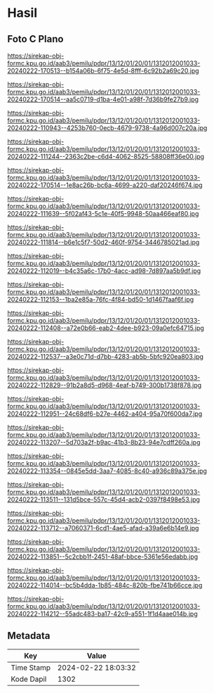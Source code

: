 # Hasil

## Foto C Plano

https://sirekap-obj-formc.kpu.go.id/aab3/pemilu/pdpr/13/12/01/20/01/1312012001033-20240222-170513--b154a06b-6f75-4e5d-8fff-6c92b2a69c20.jpg

https://sirekap-obj-formc.kpu.go.id/aab3/pemilu/pdpr/13/12/01/20/01/1312012001033-20240222-170514--aa5c0719-d1ba-4e01-a98f-7d36b9fe27b9.jpg

https://sirekap-obj-formc.kpu.go.id/aab3/pemilu/pdpr/13/12/01/20/01/1312012001033-20240222-110943--4253b760-0ecb-4679-9738-4a96d007c20a.jpg

https://sirekap-obj-formc.kpu.go.id/aab3/pemilu/pdpr/13/12/01/20/01/1312012001033-20240222-111244--2363c2be-c6d4-4062-8525-58808ff36e00.jpg

https://sirekap-obj-formc.kpu.go.id/aab3/pemilu/pdpr/13/12/01/20/01/1312012001033-20240222-170514--1e8ac26b-bc6a-4699-a220-daf20246f674.jpg

https://sirekap-obj-formc.kpu.go.id/aab3/pemilu/pdpr/13/12/01/20/01/1312012001033-20240222-111639--5f02af43-5c1e-40f5-9948-50aa466eaf80.jpg

https://sirekap-obj-formc.kpu.go.id/aab3/pemilu/pdpr/13/12/01/20/01/1312012001033-20240222-111814--b6e1c5f7-50d2-460f-9754-3446785021ad.jpg

https://sirekap-obj-formc.kpu.go.id/aab3/pemilu/pdpr/13/12/01/20/01/1312012001033-20240222-112019--b4c35a6c-17b0-4acc-ad98-7d897aa5b9df.jpg

https://sirekap-obj-formc.kpu.go.id/aab3/pemilu/pdpr/13/12/01/20/01/1312012001033-20240222-112153--1ba2e85a-76fc-4f84-bd50-1d1467faaf6f.jpg

https://sirekap-obj-formc.kpu.go.id/aab3/pemilu/pdpr/13/12/01/20/01/1312012001033-20240222-112408--a72e0b66-eab2-4dee-b923-09a0efc64715.jpg

https://sirekap-obj-formc.kpu.go.id/aab3/pemilu/pdpr/13/12/01/20/01/1312012001033-20240222-112537--a3e0c71d-d7bb-4283-ab5b-5bfc920ea803.jpg

https://sirekap-obj-formc.kpu.go.id/aab3/pemilu/pdpr/13/12/01/20/01/1312012001033-20240222-112829--91b2a8d5-d968-4eaf-b749-300b1738f878.jpg

https://sirekap-obj-formc.kpu.go.id/aab3/pemilu/pdpr/13/12/01/20/01/1312012001033-20240222-112951--24c68df6-b27e-4462-a404-95a70f600da7.jpg

https://sirekap-obj-formc.kpu.go.id/aab3/pemilu/pdpr/13/12/01/20/01/1312012001033-20240222-113207--5d703a2f-b9ac-41b3-8b23-94e7cdff260a.jpg

https://sirekap-obj-formc.kpu.go.id/aab3/pemilu/pdpr/13/12/01/20/01/1312012001033-20240222-113354--0845e5dd-3aa7-4085-8c40-a936c89a375e.jpg

https://sirekap-obj-formc.kpu.go.id/aab3/pemilu/pdpr/13/12/01/20/01/1312012001033-20240222-113511--131d5bce-557c-45d4-acb2-0397f8498e53.jpg

https://sirekap-obj-formc.kpu.go.id/aab3/pemilu/pdpr/13/12/01/20/01/1312012001033-20240222-113712--a7060371-6cd1-4ae5-afad-a39a6e6b14e9.jpg

https://sirekap-obj-formc.kpu.go.id/aab3/pemilu/pdpr/13/12/01/20/01/1312012001033-20240222-113851--5c2cbb1f-2451-48af-bbce-5361e56edabb.jpg

https://sirekap-obj-formc.kpu.go.id/aab3/pemilu/pdpr/13/12/01/20/01/1312012001033-20240222-114014--bc5b4dda-1b85-484c-820b-fbe741b66cce.jpg

https://sirekap-obj-formc.kpu.go.id/aab3/pemilu/pdpr/13/12/01/20/01/1312012001033-20240222-114212--55adc483-ba17-42c9-a551-1f1d4aae014b.jpg


## Metadata

| Key        | Value               |
| ---------- | ------------------- |
| Time Stamp | 2024-02-22 18:03:32 |
| Kode Dapil | 1302                |



